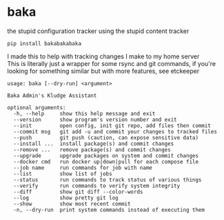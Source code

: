 # baka
the stupid configuration tracker using the stupid content tracker  
```
pip install bakabakabaka
```
  
I made this to help with tracking changes I make to my home server  
This is literally just a wrapper for some rsync and git commands, if you're looking for something similar but with more features, see etckeeper  
```
usage: baka [--dry-run] <argument>

Baka Admin's Kludge Assistant

optional arguments:
  -h, --help     show this help message and exit
  --version      show program's version number and exit
  --init         open config, init git repo, add files then commit
  --commit msg   git add -u and commit your changes to tracked files
  --push         git push (caution, can expose sensitive data)
  --install ...  install package(s) and commit changes
  --remove ...   remove package(s) and commit changes
  --upgrade      upgrade packages on system and commit changes
  --docker cmd   run docker up|down|pull for each compose file
  --job name     run commands for job with name
  --list         show list of jobs
  --status       run commands to track status of various things
  --verify       run commands to verify system integrity
  --diff         show git diff --color-words
  --log          show pretty git log
  --show         show most recent commit
  -n, --dry-run  print system commands instead of executing them
```
